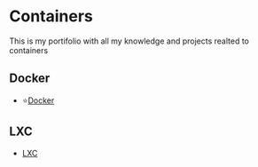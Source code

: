 # Containers #
This is my portifolio with all my knowledge and projects realted to containers

## Docker ##

* ⭐[Docker](IAC/Containers/Docker/summary.md)
  
## LXC ##

* [LXC](IAC/Containers/LXC/summary.md)